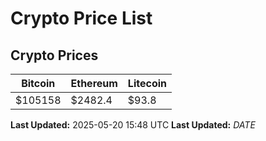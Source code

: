 # Crypto Price List

## Crypto Prices
| Bitcoin | Ethereum | Litecoin |
| ------- | -------- | -------- |
| $105158 | $2482.4 | $93.8 |
**Last Updated:** 2025-05-20 15:48 UTC
**Last Updated:** $DATE$
